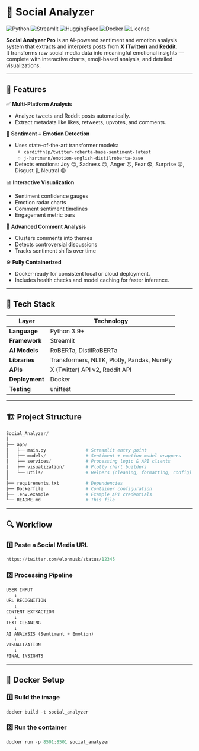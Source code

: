 # 🧠 Social Analyzer

![Python](https://img.shields.io/badge/Python-3.9%2B-blue)
![Streamlit](https://img.shields.io/badge/Framework-Streamlit-ff4b4b)
![HuggingFace](https://img.shields.io/badge/NLP-HuggingFace-yellow)
![Docker](https://img.shields.io/badge/Containerized-Docker-blue)
![License](https://img.shields.io/badge/License-MIT-green)

**Social Analyzer Pro** is an AI-powered sentiment and emotion analysis system that extracts and interprets posts from **X (Twitter)** and **Reddit**.  
It transforms raw social media data into meaningful emotional insights — complete with interactive charts, emoji-based analysis, and detailed visualizations.

---

## 🚀 Features

✅ **Multi-Platform Analysis**
- Analyze tweets and Reddit posts automatically.  
- Extract metadata like likes, retweets, upvotes, and comments.

🧠 **Sentiment + Emotion Detection**
- Uses state-of-the-art transformer models:
  - `cardiffnlp/twitter-roberta-base-sentiment-latest`
  - `j-hartmann/emotion-english-distilroberta-base`
- Detects emotions: Joy 😊, Sadness 😢, Anger 😠, Fear 😨, Surprise 😲, Disgust 🤢, Neutral 😐

📊 **Interactive Visualization**
- Sentiment confidence gauges  
- Emotion radar charts  
- Comment sentiment timelines  
- Engagement metric bars  

💬 **Advanced Comment Analysis**
- Clusters comments into themes  
- Detects controversial discussions  
- Tracks sentiment shifts over time  

⚙️ **Fully Containerized**
- Docker-ready for consistent local or cloud deployment.  
- Includes health checks and model caching for faster inference.

---

## 🧩 Tech Stack

| Layer | Technology |
|-------|-------------|
| **Language** | Python 3.9+ |
| **Framework** | Streamlit |
| **AI Models** | RoBERTa, DistilRoBERTa |
| **Libraries** | Transformers, NLTK, Plotly, Pandas, NumPy |
| **APIs** | X (Twitter) API v2, Reddit API |
| **Deployment** | Docker |
| **Testing** | unittest |

---

## 🏗️ Project Structure
```python
Social_Analyzer/
│
├── app/
│   ├── main.py               # Streamlit entry point
│   ├── models/               # Sentiment + emotion model wrappers
│   ├── services/             # Processing logic & API clients
│   ├── visualization/        # Plotly chart builders
│   └── utils/                # Helpers (cleaning, formatting, config)
│
├── requirements.txt          # Dependencies
├── Dockerfile                # Container configuration
├── .env.example              # Example API credentials
└── README.md                 # This file
```

---

## 🔍 Workflow
### 1️⃣ Paste a Social Media URL
```python
https://twitter.com/elonmusk/status/12345
```
### 2️⃣ Processing Pipeline
```python
USER INPUT
   ↓
URL RECOGNITION
   ↓
CONTENT EXTRACTION
   ↓
TEXT CLEANING
   ↓
AI ANALYSIS (Sentiment + Emotion)
   ↓
VISUALIZATION
   ↓
FINAL INSIGHTS
```

---

## 🐳 Docker Setup
### 1️⃣ Build the image
```python
docker build -t social_analyzer
```
### 2️⃣ Run the container
```python
docker run -p 8501:8501 social_analyzer
```
